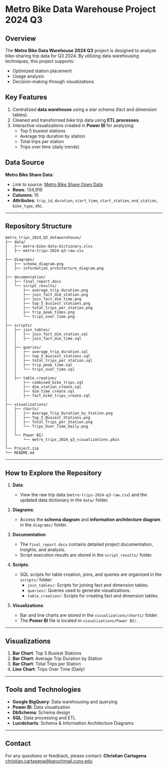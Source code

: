 
# Metro Bike Data Warehouse Project 2024 Q3

## Overview
The **Metro Bike Data Warehouse 2024 Q3** project is designed to analyze bike-sharing trip data for Q3 2024. By utilizing data warehousing techniques, this project supports:
- Optimized station placement
- Usage analysis
- Decision-making through visualizations

## Key Features
1. Centralized **data warehouse** using a star schema (fact and dimension tables).
2. Cleaned and transformed bike trip data using **ETL processes**.
3. Interactive visualizations created in **Power BI** for analyzing:
   - Top 5 busiest stations
   - Average trip duration by station
   - Total trips per station
   - Trips over time (daily trends)

## Data Source
**Metro Bike Share Data**:
- Link to source: [Metro Bike Share Open Data](https://bikeshare.metro.net/about/data/)
- **Rows**: 134,919
- **Columns**: 15
- **Attributes**: `trip_id`, `duration`, `start_time`, `start_station`, `end_station`, `bike_type`, etc.

---

## Repository Structure

```
metro_trips_2024_Q3_datawarehouse/
├── data/
│   ├── metro-bike-data-dictionary.xlsx
│   ├── metro-trips-2024-q3-raw.csv
│
├── diagrams/
│   ├── schema_diagram.png
│   ├── information_architecture_diagram.png
│
├── documentation/
│   ├── final_report.docx
│   └── script_results/
│       ├── average_trip_duration.png
│       ├── join_fact_dim_station.png
│       ├── join_fact_dim_time.png
│       ├── top_5_busiest_stations.png
│       ├── total_trips_per_station.png
│       ├── trip_peak_times.png
│       └── trips_over_time.png
│
├── scripts/
│   ├── join_tables/
│   │   ├── join_fact_dim_station.sql
│   │   ├── join_fact_dim_time.sql
│   │
│   ├── queries/
│   │   ├── average_trip_duration.sql
│   │   ├── top_5_busiest_stations.sql
│   │   ├── total_trips_per_station.sql
│   │   ├── trip_peak_time.sql
│   │   └── trips_over_time.sql
│   │
│   ├── table_creation/
│       ├── combined_bike_trips.sql
│       ├── dim_station_create.sql
│       ├── dim_time_create.sql
│       ├── fact_bike_trips_create.sql
│
├── visualizations/
│   ├── charts/
│   │   ├── Average_Trip_Duration_by_Station.png
│   │   ├── Top_5_Busiest_Stations.png
│   │   ├── Total_Trips_per_Station.png
│   │   └── Trips_Over_Time_Daily.png
│   │
│   └── Power BI/
│       └── metro_trips_2024_q3_visualizations.pbix
│
└── Project.zip
└── README.md
```

---

## How to Explore the Repository
1. **Data**:
   - View the raw trip data (`metro-trips-2024-q3-raw.csv`) and the updated data dictionary in the `data/` folder.

2. **Diagrams**:
   - Access the **schema diagram** and **information architecture diagram** in the `diagrams/` folder.

3. **Documentation**:
   - The `final_report.docx` contains detailed project documentation, insights, and analysis.
   - Script execution results are stored in the `script_results/` folder.

4. **Scripts**:
   - SQL scripts for table creation, joins, and queries are organized in the `scripts/` folder:
     - `join_tables/`: Scripts for joining fact and dimension tables.
     - `queries/`: Queries used to generate visualizations.
     - `table_creation/`: Scripts for creating fact and dimension tables.

5. **Visualizations**:
   - Bar and line charts are stored in the `visualizations/charts/` folder.
   - The **Power BI** file is located in `visualizations/Power BI/`.

---

## Visualizations
1. **Bar Chart**: Top 5 Busiest Stations
2. **Bar Chart**: Average Trip Duration by Station
3. **Bar Chart**: Total Trips per Station
4. **Line Chart**: Trips Over Time (Daily)

---

## Tools and Technologies
- **Google BigQuery**: Data warehousing and querying
- **Power BI**: Data visualization
- **DbSchema**: Schema design
- **SQL**: Data processing and ETL
- **Lucidcharts**: Schema & Information Architecture Diagrams

---

## Contact
For any questions or feedback, please contact:
**Christian Cartagena**  
[christian.cartagena@baruchmail.cuny.edu](mailto:christian.cartagena@baruchmail.cuny.edu)
